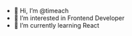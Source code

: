 - 👋 Hi, I’m @timeach
- 👀 I’m interested in Frontend Developer
- 🌱 I’m currently learning React


<!---
timeach/timeach is a ✨ special ✨ repository because its `README.md` (this file) appears on your GitHub profile.
You can click the Preview link to take a look at your changes.
--->
